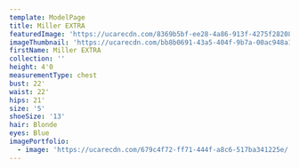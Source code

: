 ```yaml
---
template: ModelPage
title: Miller EXTRA
featuredImage: 'https://ucarecdn.com/8369b5bf-ee28-4a86-913f-4275f2820899/'
imageThumbnail: 'https://ucarecdn.com/bb8b0691-43a5-404f-9b7a-00ac948a11bc/'
firstName: Miller EXTRA
collection: ''
height: 4'0
measurementType: chest
bust: 22'
waist: 22'
hips: 21'
size: '5'
shoeSize: '13'
hair: Blonde
eyes: Blue
imagePortfolio:
  - image: 'https://ucarecdn.com/679c4f72-ff71-444f-a8c6-517ba341225e/'
---
```


